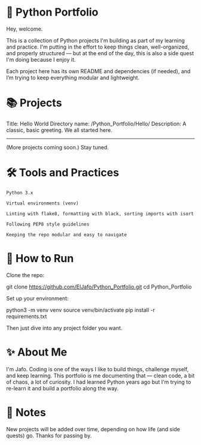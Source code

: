 # 🐍 Python Portfolio

Hey, welcome.

This is a collection of Python projects I'm building as part of my learning and practice.
I'm putting in the effort to keep things clean, well-organized, and properly structured — but at the end of the day, this is also a side quest I'm doing because I enjoy it.

Each project here has its own README and dependencies (if needed), and I’m trying to keep everything modular and lightweight.

# 📚 Projects

Title: Hello World
Directory name: /Python_Portfolio/Hello/
Description: A classic, basic greeting. We all started here.

------------------------------------------------------------


(More projects coming soon.)	Stay tuned.

# 🛠️ Tools and Practices

    Python 3.x

    Virtual environments (venv)

    Linting with flake8, formatting with black, sorting imports with isort

    Following PEP8 style guidelines

    Keeping the repo modular and easy to navigate

# 🚀 How to Run

Clone the repo:

git clone https://github.com/ElJafo/Python_Portfolio.git
cd Python_Portfolio

Set up your environment:

python3 -m venv venv
source venv/bin/activate
pip install -r requirements.txt

Then just dive into any project folder you want.

# ✨ About Me

I'm Jafo.
Coding is one of the ways I like to build things, challenge myself, and keep learning.
This portfolio is me documenting that — clean code, a bit of chaos, a lot of curiosity. I had learned Python years ago but I'm trying to re-learn it and build a portfolio along the way.

# 📝 Notes

New projects will be added over time, depending on how life (and side quests) go.
Thanks for passing by.
